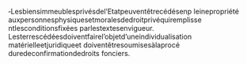 ‐Lesbiensimmeublesprivésdel’Etatpeuventêtrecédésenp leinepropriété auxpersonnesphysiquesetmoralesdedroitprivéquiremplisse ntlesconditionsfixées parlestextesenvigueur.
Lesterrescédéesdoiventfairel’objetd’uneindividualisation matérielleetjuridiqueet doiventêtresoumisesàlaprocé duredeconfirmationdedroits fonciers.